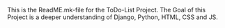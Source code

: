 This is the ReadME.mk-file for the ToDo-List Project.
The Goal of this Project is a deeper understanding of Django, Python, HTML, CSS and JS.
